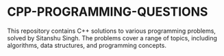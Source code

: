 # CPP-PROGRAMMING-QUESTIONS
This repository contains C++ solutions to various programming problems, solved by Sitanshu Singh. The problems cover a range of topics, including algorithms, data structures, and programming concepts.
  
